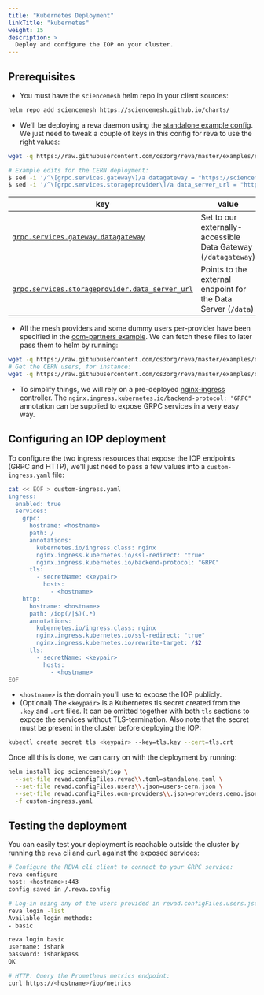 ```yaml
---
title: "Kubernetes Deployment"
linkTitle: "kubernetes"
weight: 15
description: >
  Deploy and configure the IOP on your cluster.
---
```


## Prerequisites

- You must have the `sciencemesh` helm repo in your client sources:

```bash
helm repo add sciencemesh https://sciencemesh.github.io/charts/
```

- We'll be deploying a reva daemon using the [standalone example config](https://github.com/cs3org/reva/blob/master/examples/standalone/standalone.toml). We just need to tweak a couple of keys in this config for reva to use the right values:

```bash
wget -q https://raw.githubusercontent.com/cs3org/reva/master/examples/standalone/standalone.toml

# Example edits for the CERN deployment:
$ sed -i '/^\[grpc.services.gateway\]/a datagateway = "https://sciencemesh.cernbox.cern.ch/iop/datagateway"' standalone.toml
$ sed -i '/^\[grpc.services.storageprovider\]/a data_server_url = "https://sciencemesh.cernbox.cern.ch/iop/data"' standalone.toml
```

| key                                                                                                                             | value                                                          |
|---------------------------------------------------------------------------------------------------------------------------------|----------------------------------------------------------------|
| [`grpc.services.gateway.datagateway`](https://reva.link/docs/config/grpc/services/gateway/#datagateway)                         | Set to our externally-accessible Data Gateway (`/datagateway`) |
| [`grpc.services.storageprovider.data_server_url`](https://reva.link/docs/config/grpc/services/storageprovider/#data_server_url) | Points to the external endpoint for the Data Server (`/data`)  |

- All the mesh providers and some dummy users per-provider have been specified in the [ocm-partners example](https://github.com/cs3org/reva/tree/master/examples/ocm-partners). We can fetch these files to later pass them to helm by running:

```bash
wget -q https://raw.githubusercontent.com/cs3org/reva/master/examples/ocm-partners/providers.demo.json
# Get the CERN users, for instance:
wget -q https://raw.githubusercontent.com/cs3org/reva/master/examples/ocm-partners/users-cern.json
```

- To simplify things, we will rely on a pre-deployed [nginx-ingress](https://kubernetes.github.io/ingress-nginx/deploy/) controller. The `nginx.ingress.kubernetes.io/backend-protocol: "GRPC"` annotation can be supplied to expose GRPC services in a very easy way.

## Configuring an IOP deployment

To configure the two ingress resources that expose the IOP endpoints (GRPC and HTTP), we'll just need to pass a few values into a `custom-ingress.yaml` file:

```bash
cat << EOF > custom-ingress.yaml
ingress:
  enabled: true
  services:
    grpc:
      hostname: <hostname>
      path: /
      annotations:
        kubernetes.io/ingress.class: nginx
        nginx.ingress.kubernetes.io/ssl-redirect: "true"
        nginx.ingress.kubernetes.io/backend-protocol: "GRPC"
      tls:
        - secretName: <keypair>
          hosts:
            - <hostname>
    http:
      hostname: <hostname>
      path: /iop(/|$)(.*)
      annotations:
        kubernetes.io/ingress.class: nginx
        nginx.ingress.kubernetes.io/ssl-redirect: "true"
        nginx.ingress.kubernetes.io/rewrite-target: /$2
      tls:
        - secretName: <keypair>
          hosts:
            - <hostname>
EOF
```

- `<hostname>` is the domain you'll use to expose the IOP publicly.
- (Optional) The `<keypair>` is a Kubernetes tls secret created from the `.key` and `.crt` files. It can be omitted together with both `tls` sections to expose the services without TLS-termination. Also note that the secret must be present in the cluster before deploying the IOP:

```bash
kubectl create secret tls <keypair> --key=tls.key --cert=tls.crt
```

Once all this is done, we can carry on with the deployment by running:

```bash
helm install iop sciencemesh/iop \
  --set-file revad.configFiles.revad\\.toml=standalone.toml \
  --set-file revad.configFiles.users\\.json=users-cern.json \
  --set-file revad.configFiles.ocm-providers\\.json=providers.demo.json \
  -f custom-ingress.yaml
```

## Testing the deployment

You can easily test your deployment is reachable outside the cluster by running the `reva` cli and `curl` against the exposed services:

```bash
# Configure the REVA cli client to connect to your GRPC service:
reva configure
host: <hostname>:443
config saved in /.reva.config

# Log-in using any of the users provided in revad.configFiles.users.json
reva login -list
Available login methods:
- basic

reva login basic
username: ishank
password: ishankpass
OK

# HTTP: Query the Prometheus metrics endpoint:
curl https://<hostname>/iop/metrics
```


